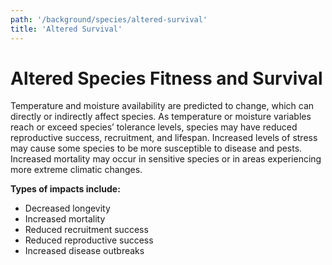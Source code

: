 ```yaml
---
path: '/background/species/altered-survival'
title: 'Altered Survival'
---
```


# Altered Species Fitness and Survival

Temperature and moisture availability are predicted to change, which can directly or indirectly affect species. As temperature or moisture variables reach or exceed species’ tolerance levels, species may have reduced reproductive success, recruitment, and lifespan. Increased levels of stress may cause some species to be more susceptible to disease and pests. Increased mortality may occur in sensitive species or in areas experiencing more extreme climatic changes.

**Types of impacts include:**

- Decreased longevity
- Increased mortality
- Reduced recruitment success
- Reduced reproductive success
- Increased disease outbreaks
